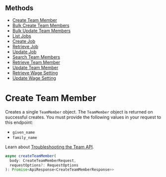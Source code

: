 ## Methods

* [Create Team Member](../../doc/api/team.md#create-team-member)
* [Bulk Create Team Members](../../doc/api/team.md#bulk-create-team-members)
* [Bulk Update Team Members](../../doc/api/team.md#bulk-update-team-members)
* [List Jobs](../../doc/api/team.md#list-jobs)
* [Create Job](../../doc/api/team.md#create-job)
* [Retrieve Job](../../doc/api/team.md#retrieve-job)
* [Update Job](../../doc/api/team.md#update-job)
* [Search Team Members](../../doc/api/team.md#search-team-members)
* [Retrieve Team Member](../../doc/api/team.md#retrieve-team-member)
* [Update Team Member](../../doc/api/team.md#update-team-member)
* [Retrieve Wage Setting](../../doc/api/team.md#retrieve-wage-setting)
* [Update Wage Setting](../../doc/api/team.md#update-wage-setting)

# Create Team Member

Creates a single `TeamMember` object. The `TeamMember` object is returned on successful creates.
You must provide the following values in your request to this endpoint:

* `given_name`
* `family_name`

Learn about [Troubleshooting the Team API](https://developer.squareup.com/docs/team/troubleshooting#createteammember).

```ts
async createTeamMember(
  body: CreateTeamMemberRequest,
  requestOptions?: RequestOptions
): Promise<ApiResponse<CreateTeamMemberResponse>>
```
